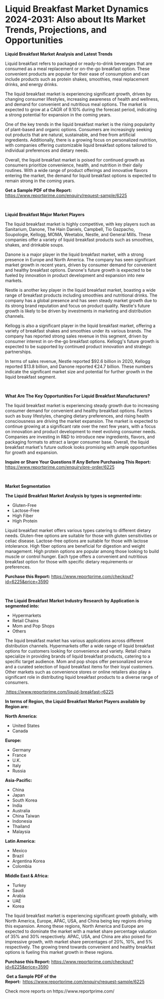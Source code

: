 <p><h1>Liquid Breakfast Market Dynamics 2024-2031: Also about Its Market Trends, Projections, and Opportunities</h1></p><p><strong>Liquid Breakfast Market Analysis and Latest Trends</strong></p>
<p><p>Liquid breakfast refers to packaged or ready-to-drink beverages that are consumed as a meal replacement or on-the-go breakfast option. These convenient products are popular for their ease of consumption and can include products such as protein shakes, smoothies, meal replacement drinks, and energy drinks.</p><p>The liquid breakfast market is experiencing significant growth, driven by changing consumer lifestyles, increasing awareness of health and wellness, and demand for convenient and nutritious meal options. The market is expected to grow at a CAGR of 9.10% during the forecast period, indicating a strong potential for expansion in the coming years.</p><p>One of the key trends in the liquid breakfast market is the rising popularity of plant-based and organic options. Consumers are increasingly seeking out products that are natural, sustainable, and free from artificial ingredients. Additionally, there is a growing focus on personalized nutrition, with companies offering customizable liquid breakfast options tailored to individual preferences and dietary needs.</p><p>Overall, the liquid breakfast market is poised for continued growth as consumers prioritize convenience, health, and nutrition in their daily routines. With a wide range of product offerings and innovative flavors entering the market, the demand for liquid breakfast options is expected to remain strong in the coming years.</p></p>
<p><strong>Get a Sample PDF of the Report:&nbsp;</strong> <a href="https://www.reportprime.com/enquiry/request-sample/6225">https://www.reportprime.com/enquiry/request-sample/6225</a></p>
<p>&nbsp;</p>
<p><strong>Liquid Breakfast Major Market Players</strong></p>
<p><p>The liquid breakfast market is highly competitive, with key players such as Sanitarium, Danone, The Hain Daniels, Campbell, Tio Gazpacho, Soupologie, Kellogg, MOMA, Weetabix, Nestle, and General Mills. These companies offer a variety of liquid breakfast products such as smoothies, shakes, and drinkable soups.</p><p>Danone is a major player in the liquid breakfast market, with a strong presence in Europe and North America. The company has seen significant market growth in recent years, driven by consumer demand for convenient and healthy breakfast options. Danone's future growth is expected to be fueled by innovation in product development and expansion into new markets.</p><p>Nestle is another key player in the liquid breakfast market, boasting a wide range of breakfast products including smoothies and nutritional drinks. The company has a global presence and has seen steady market growth due to its strong brand reputation and focus on product quality. Nestle's future growth is likely to be driven by investments in marketing and distribution channels.</p><p>Kellogg is also a significant player in the liquid breakfast market, offering a variety of breakfast shakes and smoothies under its various brands. The company has reported strong sales revenue in this segment, driven by consumer interest in on-the-go breakfast options. Kellogg's future growth is expected to be supported by continued product innovation and strategic partnerships.</p><p>In terms of sales revenue, Nestle reported $92.6 billion in 2020, Kellogg reported $13.8 billion, and Danone reported €24.7 billion. These numbers indicate the significant market size and potential for further growth in the liquid breakfast segment.</p></p>
<p>&nbsp;</p>
<p><strong>What Are The Key Opportunities For Liquid Breakfast Manufacturers?</strong></p>
<p><p>The liquid breakfast market is experiencing steady growth due to increasing consumer demand for convenient and healthy breakfast options. Factors such as busy lifestyles, changing dietary preferences, and rising health consciousness are driving the market expansion. The market is expected to continue growing at a significant rate over the next few years, with a focus on innovation and product development to meet evolving consumer needs. Companies are investing in R&D to introduce new ingredients, flavors, and packaging formats to attract a larger consumer base. Overall, the liquid breakfast market's future outlook looks promising with ample opportunities for growth and expansion.</p></p>
<p><strong>Inquire or Share Your Questions If Any Before Purchasing This Report:</strong> <a href="https://www.reportprime.com/enquiry/pre-order/6225">https://www.reportprime.com/enquiry/pre-order/6225</a></p>
<p>&nbsp;</p>
<p><strong>Market Segmentation</strong></p>
<p><strong>The Liquid Breakfast Market Analysis by types is segmented into:</strong></p>
<p><ul><li>Gluten-Free</li><li>Lactose-Free</li><li>High Fiber</li><li>High Protein</li></ul></p>
<p><p>Liquid breakfast market offers various types catering to different dietary needs. Gluten-free options are suitable for those with gluten sensitivities or celiac disease. Lactose-free options are suitable for those with lactose intolerance. High fiber options are beneficial for digestion and weight management. High protein options are popular among those looking to build muscle or control hunger. Each type offers a convenient and nutritious breakfast option for those with specific dietary requirements or preferences.</p></p>
<p><strong>Purchase this Report:&nbsp;</strong><a href="https://www.reportprime.com/checkout?id=6225&price=3590">https://www.reportprime.com/checkout?id=6225&price=3590</a></p>
<p>&nbsp;</p>
<p><strong>The Liquid Breakfast Market Industry Research by Application is segmented into:</strong></p>
<p><ul><li>Hypermarkets</li><li>Retail Chains</li><li>Mom and Pop Shops</li><li>Others</li></ul></p>
<p><p>The liquid breakfast market has various applications across different distribution channels. Hypermarkets offer a wide range of liquid breakfast options for customers looking for convenience and variety. Retail chains specialize in providing brands of liquid breakfast products, catering to a specific target audience. Mom and pop shops offer personalized service and a curated selection of liquid breakfast items for their loyal customers. Other markets such as convenience stores or online retailers also play a significant role in distributing liquid breakfast products to a diverse range of consumers.</p></p>
<p><a href="https://www.reportprime.com/liquid-breakfast-r6225">&nbsp;https://www.reportprime.com/liquid-breakfast-r6225</a></p>
<p><strong>In terms of Region, the Liquid Breakfast Market Players available by Region are:</strong></p>
<p>
    <p> <strong> North America: </strong>
        <ul>
            <li>United States</li>
            <li>Canada</li>
        </ul>
        </p> 
    <p> <strong> Europe: </strong>
        <ul>
            <li>Germany</li>
            <li>France</li>
            <li>U.K.</li>
            <li>Italy</li>
            <li>Russia</li>
        </ul>
        </p> 
    <p> <strong> Asia-Pacific: </strong>
        <ul>
            <li>China</li>
            <li>Japan</li>
            <li>South Korea</li>
            <li>India</li>
            <li>Australia</li>
            <li>China Taiwan</li>
            <li>Indonesia</li>
            <li>Thailand</li>
            <li>Malaysia</li>
        </ul>
        </p> 
    <p> <strong> Latin America: </strong>
        <ul>
            <li>Mexico</li>
            <li>Brazil</li>
            <li>Argentina Korea</li>
            <li>Colombia</li>
        </ul>
        </p> 
    <p> <strong> Middle East & Africa: </strong>
        <ul>
            <li>Turkey</li>
            <li>Saudi</li>
            <li>Arabia</li>
            <li>UAE</li>
            <li>Korea</li>
        </ul>
    </p>
    </p>
<p><p>The liquid breakfast market is experiencing significant growth globally, with North America, Europe, APAC, USA, and China being key regions driving this expansion. Among these regions, North America and Europe are expected to dominate the market with a market share percentage valuation of 35% and 30% respectively. APAC, USA, and China are also poised for impressive growth, with market share percentages of 20%, 10%, and 5% respectively. The growing trend towards convenient and healthy breakfast options is fueling this market growth in these regions.</p></p>
<p><strong>Purchase this Report: </strong><a href="https://www.reportprime.com/checkout?id=6225&price=3590">https://www.reportprime.com/checkout?id=6225&price=3590</a></p>
<p>&nbsp;<strong>Get a Sample PDF of the Report:&nbsp;&nbsp;</strong><a href="https://www.reportprime.com/enquiry/request-sample/6225">https://www.reportprime.com/enquiry/request-sample/6225</a></p>
<p><strong></strong></p>
<p>Check more reports on https://www.reportprime.com/</p>